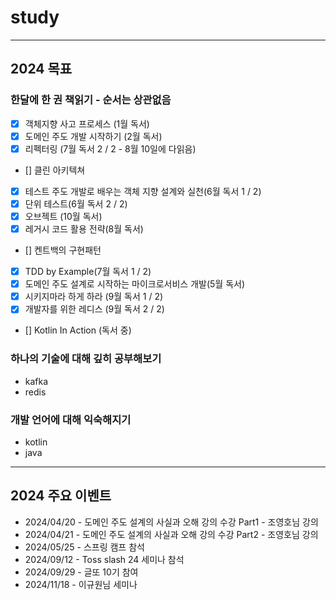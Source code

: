# study

--- 

## 2024 목표

### 한달에 한 권 책읽기 - 순서는 상관없음

- [x] 객체지향 사고 프로세스 (1월 독서)
- [x] 도메인 주도 개발 시작하기 (2월 독서)
- [x] 리펙터링 (7월 독서 2 / 2 - 8월 10일에 다읽음)
- [] 클린 아키텍쳐
- [x] 테스트 주도 개발로 배우는 객체 지향 설계와 실천(6월 독서 1 / 2)
- [x] 단위 테스트(6월 독서 2 / 2)
- [x] 오브젝트 (10월 독서)
- [x] 레거시 코드 활용 전략(8월 독서)
- [] 켄트백의 구현패턴
- [x] TDD by Example(7월 독서 1 / 2)
- [x] 도메인 주도 설계로 시작하는 마이크로서비스 개발(5월 독서)
- [x] 시키지마라 하게 하라 (9월 독서 1 / 2)
- [x] 개발자를 위한 레디스 (9월 독서 2 / 2)
- [] Kotlin In Action (독서 중)

### 하나의 기술에 대해 깊히 공부해보기
- kafka
- redis


### 개발 언어에 대해 익숙해지기
- kotlin
- java

---

## 2024 주요 이벤트 

- 2024/04/20 - 도메인 주도 설계의 사실과 오해 강의 수강 Part1 - 조영호님 강의
- 2024/04/21 - 도메인 주도 설계의 사실과 오해 강의 수강 Part2 - 조영호님 강의
- 2024/05/25 - 스프링 캠프 참석
- 2024/09/12 - Toss slash 24 세미나 참석
- 2024/09/29 - 글또 10기 참여
- 2024/11/18 - 이규원님 세미나
